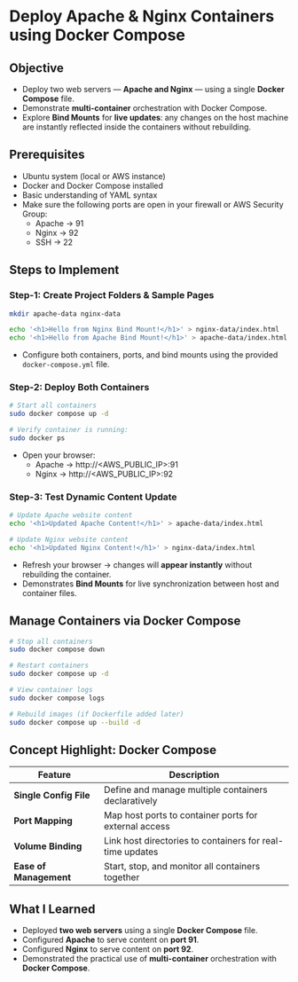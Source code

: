# Deploy Apache & Nginx Containers using Docker Compose

## Objective
- Deploy two web servers — **Apache and Nginx** — using a single **Docker Compose** file.
- Demonstrate **multi-container** orchestration with Docker Compose.
- Explore **Bind Mounts** for **live updates**: any changes on the host machine are instantly reflected inside the containers without rebuilding.


## Prerequisites
- Ubuntu system (local or AWS instance)
- Docker and Docker Compose installed
- Basic understanding of YAML syntax
- Make sure the following ports are open in your firewall or AWS Security Group:
  - Apache → 91
  - Nginx → 92
  - SSH → 22


## Steps to Implement

### Step-1: Create Project Folders & Sample Pages
```sh
mkdir apache-data nginx-data

echo '<h1>Hello from Nginx Bind Mount!</h1>' > nginx-data/index.html
echo '<h1>Hello from Apache Bind Mount!</h1>' > apache-data/index.html
```

- Configure both containers, ports, and bind mounts using the provided `docker-compose.yml` file.


### Step-2: Deploy Both Containers
```sh
# Start all containers
sudo docker compose up -d

# Verify container is running:
sudo docker ps
```

- Open your browser:
  - Apache → http://<AWS_PUBLIC_IP>:91
  - Nginx → http://<AWS_PUBLIC_IP>:92



### Step-3: Test Dynamic Content Update
```sh
# Update Apache website content
echo '<h1>Updated Apache Content!</h1>' > apache-data/index.html

# Update Nginx website content
echo '<h1>Updated Nginx Content!</h1>' > nginx-data/index.html
```
- Refresh your browser → changes will **appear instantly** without rebuilding the container.
- Demonstrates **Bind Mounts** for live synchronization between host and container files.


## Manage Containers via Docker Compose
```sh
# Stop all containers
sudo docker compose down

# Restart containers
sudo docker compose up -d

# View container logs
sudo docker compose logs

# Rebuild images (if Dockerfile added later)
sudo docker compose up --build -d
```


## Concept Highlight: Docker Compose
| Feature                | Description                                               |
| ---------------------- | --------------------------------------------------------- |
| **Single Config File** | Define and manage multiple containers declaratively       |
| **Port Mapping**       | Map host ports to container ports for external access     |
| **Volume Binding**     | Link host directories to containers for real-time updates |
| **Ease of Management** | Start, stop, and monitor all containers together          |


## What I Learned
- Deployed **two web servers** using a single **Docker Compose** file.
- Configured **Apache** to serve content on **port 91**.
- Configured **Nginx** to serve content on **port 92**.
- Demonstrated the practical use of **multi-container** orchestration with **Docker Compose**.
